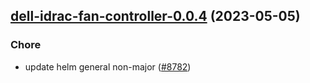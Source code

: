 

## [dell-idrac-fan-controller-0.0.4](https://github.com/truecharts/charts/compare/dell-idrac-fan-controller-0.0.3...dell-idrac-fan-controller-0.0.4) (2023-05-05)

### Chore

- update helm general non-major ([#8782](https://github.com/truecharts/charts/issues/8782))
  
  